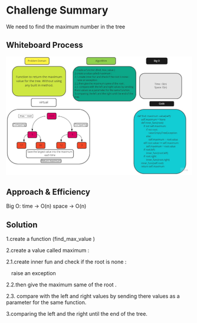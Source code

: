 # Challenge Summary
<!-- Description of the challenge -->
We need to find the maximum number in the tree 

## Whiteboard Process
<!-- Embedded whiteboard image -->
![](../../../../img/CH16.jpg)

## Approach & Efficiency
<!-- What approach did you take? Why? What is the Big O space/time for this approach? -->
Big O:
time -> O(n)
space -> O(n)
## Solution
<!-- Show how to run your code, and examples of it in action -->
1.create a function (find_max_value )

2.create a value called maximum :

2.1.create inner fun and check if the root is none :

 raise an exception

2.2.then give the maximum same of the root .

2.3. compare with the left and right values by sending there values as a parameter for the same function.

3.comparing the left and the right until the end of the tree.

